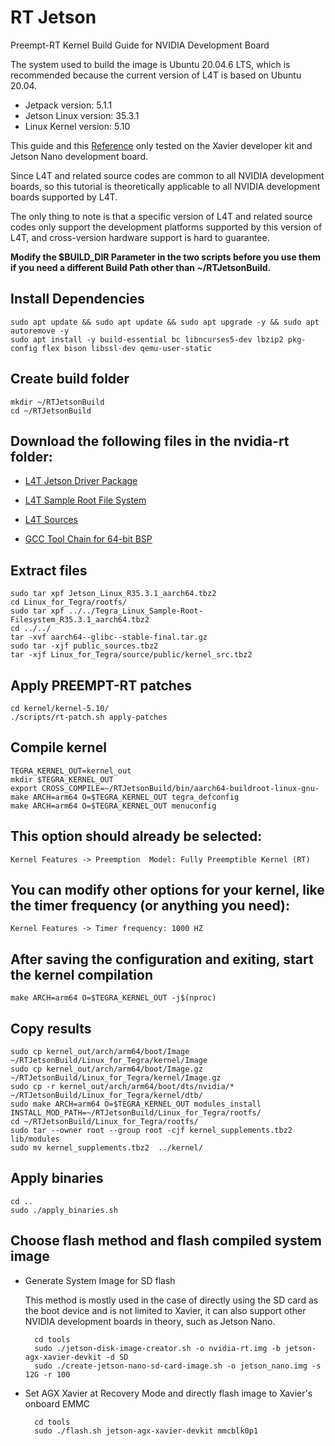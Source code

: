 # RT Jetson

Preempt-RT Kernel Build Guide for NVIDIA Development Board

The system used to build the image is Ubuntu 20.04.6 LTS, which is recommended because the current version of L4T is based on Ubuntu 20.04.

- Jetpack version: 5.1.1
- Jetson Linux version: 35.3.1
- Linux Kernel version: 5.10

This guide and this [Reference](https://forums.developer.nvidia.com/t/preempt-rt-patches-for-jetson-nano/72941/10) only tested on the Xavier developer kit and Jetson Nano development board.

Since L4T and related source codes are common to all NVIDIA development boards, so this tutorial is theoretically applicable to all NVIDIA development boards supported by L4T.

The only thing to note is that a specific version of L4T and related source codes only support the development platforms supported by this version of L4T, and cross-version hardware support is hard to guarantee.

**Modify the $BUILD_DIR Parameter in the two scripts before you use them if you need a different Build Path other than ~/RTJetsonBuild.**

## Install Dependencies

	sudo apt update && sudo apt update && sudo apt upgrade -y && sudo apt autoremove -y
	sudo apt install -y build-essential bc libncurses5-dev lbzip2 pkg-config flex bison libssl-dev qemu-user-static

## Create build folder

	mkdir ~/RTJetsonBuild 
	cd ~/RTJetsonBuild

## Download the following files in the nvidia-rt folder:

- [L4T Jetson Driver Package](https://developer.nvidia.com/downloads/embedded/l4t/r35_release_v3.1/release/jetson_linux_r35.3.1_aarch64.tbz2)

- [L4T Sample Root File System](https://developer.nvidia.com/downloads/embedded/l4t/r35_release_v3.1/release/tegra_linux_sample-root-filesystem_r35.3.1_aarch64.tbz2)

- [L4T Sources](https://developer.nvidia.com/downloads/embedded/l4t/r35_release_v3.1/sources/public_sources.tbz2)

- [GCC Tool Chain for 64-bit BSP](https://developer.nvidia.com/embedded/jetson-linux/bootlin-toolchain-gcc-93)


## Extract files

	sudo tar xpf Jetson_Linux_R35.3.1_aarch64.tbz2 
	cd Linux_for_Tegra/rootfs/ 
	sudo tar xpf ../../Tegra_Linux_Sample-Root-Filesystem_R35.3.1_aarch64.tbz2
	cd ../../ 
	tar -xvf aarch64--glibc--stable-final.tar.gz
	sudo tar -xjf public_sources.tbz2
	tar -xjf Linux_for_Tegra/source/public/kernel_src.tbz2

## Apply PREEMPT-RT patches

	cd kernel/kernel-5.10/ 
	./scripts/rt-patch.sh apply-patches 

## Compile kernel

	TEGRA_KERNEL_OUT=kernel_out 
	mkdir $TEGRA_KERNEL_OUT 
	export CROSS_COMPILE=~/RTJetsonBuild/bin/aarch64-buildroot-linux-gnu-
	make ARCH=arm64 O=$TEGRA_KERNEL_OUT tegra_defconfig 
	make ARCH=arm64 O=$TEGRA_KERNEL_OUT menuconfig 

## This option should already be selected:

	Kernel Features -> Preemption  Model: Fully Preemptible Kernel (RT)

## You can modify other options for your kernel, like the timer frequency (or anything you need):

	Kernel Features -> Timer frequency: 1000 HZ 

## After saving the configuration and exiting, start the kernel compilation

	make ARCH=arm64 O=$TEGRA_KERNEL_OUT -j$(nproc) 

## Copy results

	sudo cp kernel_out/arch/arm64/boot/Image ~/RTJetsonBuild/Linux_for_Tegra/kernel/Image
	sudo cp kernel_out/arch/arm64/boot/Image.gz ~/RTJetsonBuild/Linux_for_Tegra/kernel/Image.gz
	sudo cp -r kernel_out/arch/arm64/boot/dts/nvidia/* ~/RTJetsonBuild/Linux_for_Tegra/kernel/dtb/ 
	sudo make ARCH=arm64 O=$TEGRA_KERNEL_OUT modules_install INSTALL_MOD_PATH=~/RTJetsonBuild/Linux_for_Tegra/rootfs/ 
	cd ~/RTJetsonBuild/Linux_for_Tegra/rootfs/ 
	sudo tar --owner root --group root -cjf kernel_supplements.tbz2 lib/modules 
	sudo mv kernel_supplements.tbz2  ../kernel/ 

## Apply binaries

	cd .. 
	sudo ./apply_binaries.sh

## Choose flash method and flash compiled system image

- Generate System Image for SD flash

    This method is mostly used in the case of directly using the SD card as the boot device and is not limited to Xavier, it can also support other NVIDIA development boards in theory, such as Jetson Nano.

	    cd tools
	    sudo ./jetson-disk-image-creator.sh -o nvidia-rt.img -b jetson-agx-xavier-devkit -d SD
        sudo ./create-jetson-nano-sd-card-image.sh -o jetson_nano.img -s 12G -r 100

- Set AGX Xavier at Recovery Mode and directly flash image to Xavier's onboard EMMC

	    cd tools
        sudo ./flash.sh jetson-agx-xavier-devkit mmcblk0p1
